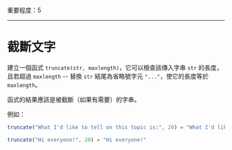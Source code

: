 重要程度：5

---

# 截斷文字

建立一個函式 `truncate(str, maxlength)`，它可以檢查該傳入字串 `str` 的長度，且若超過 `maxlength` -- 替換 `str` 結尾為省略號字元 `"..."`，使它的長度等於 `maxlength`。

函式的結果應該是被截斷（如果有需要）的字串。

例如：

```js
truncate("What I'd like to tell on this topic is:", 20) = "What I'd like to te…"

truncate("Hi everyone!", 20) = "Hi everyone!"
```
